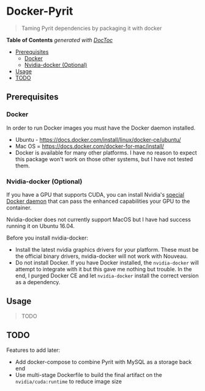 # Docker-Pyrit

> Taming Pyrit dependencies by packaging it with docker

<!-- START doctoc generated TOC please keep comment here to allow auto update -->
<!-- DON'T EDIT THIS SECTION, INSTEAD RE-RUN doctoc TO UPDATE -->
**Table of Contents**  *generated with [DocToc](https://github.com/thlorenz/doctoc)*

- [Prerequisites](#prerequisites)
  - [Docker](#docker)
  - [Nvidia-docker (Optional)](#nvidia-docker-optional)
- [Usage](#usage)
- [TODO](#todo)

<!-- END doctoc generated TOC please keep comment here to allow auto update -->

## Prerequisites

### Docker

In order to run Docker images you must have the Docker daemon installed.

* Ubuntu - https://docs.docker.com/install/linux/docker-ce/ubuntu/
* Mac OS = https://docs.docker.com/docker-for-mac/install/
* Docker is available for many other platforms.  I have no reason to expect this package won't work on those other systems, but I have not tested them.  

### Nvidia-docker (Optional)

If you have a GPU that supports CUDA, you can install Nvidia's [special Docker daemon](https://github.com/NVIDIA/nvidia-docker) that can pass the enhanced capabilities your GPU to the container.

Nvidia-docker does not currently support MacOS but I have had success running it on Ubuntu 16.04.

Before you install nvidia-docker:

* Install the latest nvidia graphics drivers for your platform.  These must be the official binary drivers, nvidia-docker will not work with Nouveau.
* Do not install Docker.  If you have Docker installed, the `nvidia-docker` will attempt to integrate with it but this gave me nothing but trouble.  In the end, I purged Docker CE and let `nvidia-docker` install the correct version as a dependency.

## Usage

>TODO

## TODO

Features to add later:

* Add docker-compose to combine Pyrit with MySQL as a storage back end
* Use multi-stage Dockerfile to build the final artifact on the `nvidia/cuda:runtime` to reduce image size
